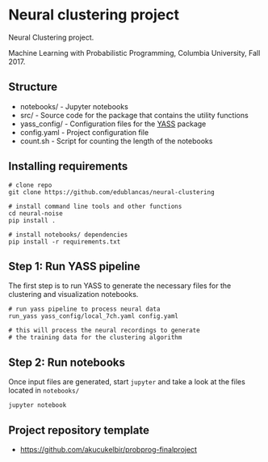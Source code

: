 # Neural clustering project

Neural Clustering project.

Machine Learning with Probabilistic Programming, Columbia University, Fall 2017.

## Structure

* notebooks/ - Jupyter notebooks
* src/ - Source code for the package that contains the utility functions
* yass_config/ - Configuration files for the [YASS](https://github.com/paninski-lab/yass) package
* config.yaml - Project configuration file
* count.sh - Script for counting the length of the notebooks

## Installing requirements

```shell
# clone repo
git clone https://github.com/edublancas/neural-clustering

# install command line tools and other functions
cd neural-noise
pip install .

# install notebooks/ dependencies
pip install -r requirements.txt
```

## Step 1: Run YASS pipeline

The first step is to run YASS to generate the necessary
files for the clustering and visualization notebooks.

```shell
# run yass pipeline to process neural data
run_yass yass_config/local_7ch.yaml config.yaml

# this will process the neural recordings to generate
# the training data for the clustering algorithm
```

## Step 2: Run notebooks

Once input files are generated, start `jupyter` and take a look at the
files located in  `notebooks/`

```shell
jupyter notebook
```


## Project repository template

* https://github.com/akucukelbir/probprog-finalproject
